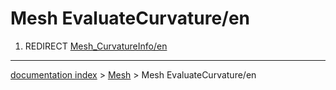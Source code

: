 # Mesh EvaluateCurvature/en
1.  REDIRECT [Mesh\_CurvatureInfo/en](Mesh_CurvatureInfo/en.md)

---
[documentation index](../README.md) > [Mesh](Mesh_Workbench.md) > Mesh EvaluateCurvature/en
